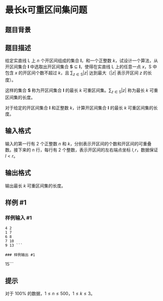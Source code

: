 # 最长k可重区间集问题

## 题目背景



## 题目描述

给定实直线 $\text{L}$ 上 $n$ 个开区间组成的集合 $\mathbf{I}$，和一个正整数 $k$，试设计一个算法，从开区间集合 $\mathbf{I}$ 中选取出开区间集合 $\mathbf{S}\subseteq\mathbf{I}$，使得在实直线 $\text{L}$ 上的任意一点 $x$，$\text{S}$ 中包含 $x$ 的开区间个数不超过 $k$，且 $\sum_{z\in\text{S}}\lvert z\rvert$ 达到最大（$\lvert z\rvert$ 表示开区间 $z$ 的长度）。

这样的集合 $\mathbf{S}$ 称为开区间集合 $\mathbf{I}$ 的最长 $k$ 可重区间集。$\sum_{z\in\text{S}}\lvert z\rvert$ 称为最长 $k$ 可重区间集的长度。

对于给定的开区间集合 $\mathbf{I}$ 和正整数 $k$，计算开区间集合 $\mathbf{I}$ 的最长 $k$ 可重区间集的长度。

## 输入格式

输入的第一行有 $2$ 个正整数 $n$ 和 $k$，分别表示开区间的个数和开区间的可重叠数。接下来的 $n$ 行，每行有 $2$ 个整数，表示开区间的左右端点坐标 $l,r$，数据保证 $l<r$。

## 输出格式

输出最长 $k$ 可重区间集的长度。

## 样例 #1

### 样例输入 #1
```
4 2
1 7
6 8
7 10
9 13 ```

### 样例输出 #1

```
15```

## 提示

对于 $100\%$ 的数据，$1\le n\le 500$，$1\le k\le 3$。
